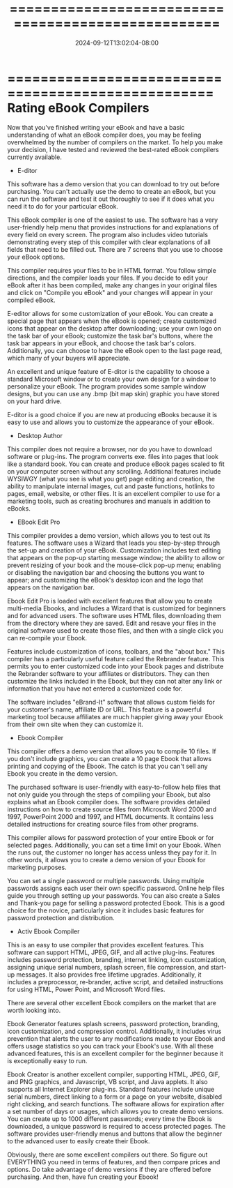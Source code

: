 ﻿---
title: "==================================================="
date: 2024-09-12T13:02:04-08:00
description: "8 ebook marketing articles Tips for Web Success"
featured_image: "/images/8 ebook marketing articles.jpg"
tags: ["8 ebook marketing articles"]
---

===================================================
Rating eBook Compilers
===================================================

Now that you've finished writing your eBook and have a
basic understanding of what an eBook compiler does,
you may be feeling overwhelmed by the number of
compilers on the market. To help you make your
decision, I have tested and reviewed the best-rated
eBook compilers currently available.

* E-ditor

This software has a demo version that you can download
to try out before purchasing. You can't actually use
the demo to create an eBook, but you can run the
software and test it out thoroughly to see if it does
what you need it to do for your particular eBook.

This eBook compiler is one of the easiest to use. The
software has a very user-friendly help menu that
provides instructions for and explanations of every
field on every screen. The program also includes video
tutorials demonstrating every step of this compiler
with clear explanations of all fields that need to be
filled out. There are 7 screens that you use to choose
your eBook options.

This compiler requires your files to be in HTML
format. You follow simple directions, and the compiler
loads your files. If you decide to edit your eBook
after it has been compiled, make any changes in your
original files and click on "Compile you eBook" and
your changes will appear in your compiled eBook.

E-editor allows for some customization of your eBook.
You can create a special page that appears when the
eBook is opened; create customized icons that appear
on the desktop after downloading; use your own logo on
the task bar of your eBook; customize the task bar's
buttons, where the task bar appears in your eBook, and
choose the task bar's colors. Additionally, you can
choose to have the eBook open to the last page read,
which many of your buyers will appreciate.

An excellent and unique feature of E-ditor is the
capability to choose a standard Microsoft window or to
create your own design for a window to personalize
your eBook. The program provides some sample window
designs, but you can use any .bmp (bit map skin)
graphic you have stored on your hard drive.

E-ditor is a good choice if you are new at producing
eBooks because it is easy to use and allows you to
customize the appearance of your eBook.

* Desktop Author

This compiler does not require a browser, nor do you
have to download software or plug-ins. The program
converts exe. files into pages that look like a
standard book. You can create and produce eBook pages
scaled to fit on your computer screen without any
scrolling. Additional features include WYSIWGY (what
you see is what you get) page editing and creation,
the ability to manipulate internal images, cut and
paste functions, hotlinks to pages, email, website, or
other files. It is an excellent compiler to use for a
marketing tools, such as creating brochures and
manuals in addition to eBooks.

* EBook Edit Pro

This compiler provides a demo version, which allows
you to test out its features. The software uses a
Wizard that leads you step-by-step through the set-up
and creation of your eBook. Customization includes
text editing that appears on the pop-up starting
message window; the ability to allow or prevent
resizing of your book and the mouse-click pop-up menu;
enabling or disabling the navigation bar and choosing
the buttons you want to appear; and customizing the
eBook's desktop icon and the logo that appears on the
navigation bar.

Ebook Edit Pro is loaded with excellent features that
allow you to create multi-media Ebooks, and includes a
Wizard that is customized for beginners and for
advanced users. The software uses HTML files,
downloading them from the directory where they are
saved. Edit and resave your files in the original
software used to create those files, and then with a
single click you can re-compile your Ebook.

Features include customization of icons, toolbars, and
the "about box." This compiler has a particularly
useful feature called the Rebrander feature. This
permits you to enter customized code into your Ebook
pages and distribute the Rebrander software to your
affiliates or distributors. They can then customize
the links included in the Ebook, but they can not
alter any link or information that you have not
entered a customized code for.

The software includes "eBrand-It" software that allows
custom fields for your customer's name, affiliate ID
or URL. This feature is a powerful marketing tool
because affiliates are much happier giving away your
Ebook from their own site when they can customize it.

* Ebook Compiler

This compiler offers a demo version that allows you to
compile 10 files. If you don't include graphics, you
can create a 10 page Ebook that allows printing and
copying of the Ebook. The catch is that you can't sell
any Ebook you create in the demo version.

The purchased software is user-friendly with
easy-to-follow help files that not only guide you
through the steps of compiling your Ebook, but also
explains what an Ebook compiler does. The software
provides detailed instructions on how to create source
files from Microsoft Word 2000 and 1997, PowerPoint
2000 and 1997, and HTML documents. It contains less
detailed instructions for creating source files from
other programs.

This compiler allows for password protection of your
entire Ebook or for selected pages. Additionally, you
can set a time limit on your Ebook. When the runs out,
the customer no longer has access unless they pay for
it. In other words, it allows you to create a demo
version of your Ebook for marketing purposes.

You can set a single password or multiple passwords.
Using multiple passwords assigns each user their own
specific password. Online help files guide you through
setting up your passwords. You can also create a Sales
and Thank-you page for selling a password protected
Ebook. This is a good choice for the novice,
particularly since it includes basic features for
password protection and distribution.

* Activ Ebook Compiler

This is an easy to use compiler that provides
excellent features. This software can support HTML,
JPEG, GIF, and all active plug-ins. Features includes
password protection, branding, internet linking, icon
customization, assigning unique serial numbers, splash
screen, file compression, and start-up messages. It
also provides free lifetime upgrades. Additionally, it
includes a preprocessor, re-brander, active script,
and detailed instructions for using HTML, Power Point,
and Microsoft Word files.

There are several other excellent Ebook compilers on
the market that are worth looking into.

Ebook Generator features splash screens, password
protection, branding, icon customization, and
compression control. Additionally, it includes virus
prevention that alerts the user to any modifications
made to your Ebook and offers usage statistics so you
can track your Ebook's use. With all these advanced
features, this is an excellent compiler for the
beginner because it is exceptionally easy to run.

Ebook Creator is another excellent compiler,
supporting HTML, JPEG, GIF, and PNG graphics, and
Javascript, VB script, and Java applets. It also
supports all Internet Explorer plug-ins. Standard
features include unique serial numbers, direct linking
to a form or a page on your website, disabled right
clicking, and search functions. The software allows
for expiration after a set number of days or usages,
which allows you to create demo versions. You can
create up to 1000 different passwords; every time the
Ebook is downloaded, a unique password is required to
access protected pages. The software provides
user-friendly menus and buttons that allow the
beginner to the advanced user to easily create their
Ebook.

Obviously, there are some excellent compilers out
there. So figure out EVERYTHING you need in terms of
features, and then compare prices and options. Do take
advantage of demo versions if they are offered before
purchasing. And then, have fun creating your Ebook!
